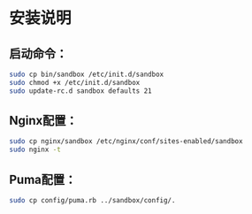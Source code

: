 安装说明
===

## 启动命令：
```bash
sudo cp bin/sandbox /etc/init.d/sandbox
sudo chmod +x /etc/init.d/sandbox
sudo update-rc.d sandbox defaults 21
```

## Nginx配置：
```bash
sudo cp nginx/sandbox /etc/nginx/conf/sites-enabled/sandbox
sudo nginx -t
```

## Puma配置：
```bash
sudo cp config/puma.rb ../sandbox/config/.
```